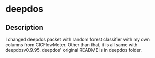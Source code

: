 # deepdos

## Description

I changed deepdos packet with random forest classifier with my own columns from CICFlowMeter. Other than that, it is all same with deepdosv0.9.95. deepdos' original README is in deepdos folder. 
